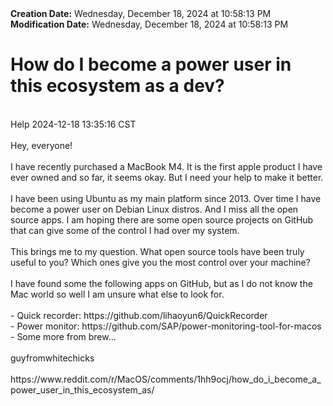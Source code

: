 <div><b>Creation Date:</b> Wednesday, December 18, 2024 at 10:58:13 PM<br></div>
<div><b>Modification Date:</b> Wednesday, December 18, 2024 at 10:58:13 PM<br></div>
<div><h1>How do I become a power user in this ecosystem as a dev?</h1></div>
<div><br></div>
<div>Help 2024-12-18 13:35:16 CST</div>
<div><br></div>
<div>Hey, everyone!</div>
<div><br></div>
<div>I have recently purchased a MacBook M4. It is the first apple product I have ever owned and so far, it seems okay. But I need your help to make it better.</div>
<div><br></div>
<div>I have been using Ubuntu as my main platform since 2013. Over time I have become a power user on Debian Linux distros. And I miss all the open source apps. I am hoping there are some open source projects on GitHub that can give some of the control I had over my system.</div>
<div><br></div>
<div>This brings me to my question. What open source tools have been truly useful to you? Which ones give you the most control over your machine?</div>
<div><br></div>
<div>I have found some the following apps on GitHub, but as I do not know the Mac world so well I am unsure what else to look for.</div>
<div><br></div>
<div>- Quick recorder: https://github.com/lihaoyun6/QuickRecorder</div>
<div>- Power monitor: https://github.com/SAP/power-monitoring-tool-for-macos</div>
<div>- Some more from brew...</div>
<div><br></div>
<div>guyfromwhitechicks</div>
<div><br></div>
<div>https://www.reddit.com/r/MacOS/comments/1hh9ocj/how_do_i_become_a_power_user_in_this_ecosystem_as/</div>

